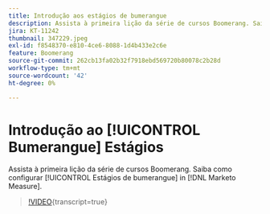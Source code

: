 ```yaml
---
title: Introdução aos estágios de bumerangue
description: Assista à primeira lição da série de cursos Boomerang. Saiba como configurar estágios de bumerangue no [!DNL Marketo Measure].
jira: KT-11242
thumbnail: 347229.jpeg
exl-id: f8548370-e810-4ce6-8088-1d4b433e2c6e
feature: Boomerang
source-git-commit: 262cb13fa02b32f7918ebd569720b80078c2b28d
workflow-type: tm+mt
source-wordcount: '42'
ht-degree: 0%

---
```


# Introdução ao [!UICONTROL Bumerangue] Estágios

Assista à primeira lição da série de cursos Boomerang. Saiba como configurar [!UICONTROL Estágios de bumerangue] in [!DNL Marketo Measure].

>[!VIDEO](https://video.tv.adobe.com/v/347229/?learn=on){transcript=true}
